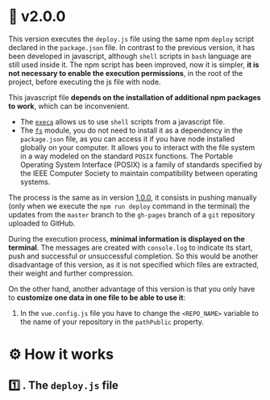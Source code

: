 # 🌱 v2.0.0

This version executes the `deploy.js` file using the same npm `deploy` script declared in the `package.json` file. In contrast to the previous version, it has been developed in javascript, although `shell` scripts in `bash` language are still used inside it. The npm script has been improved, now it is simpler, **it is not necessary to enable the execution permissions**, in the root of the project, before executing the js file with node.

This javascript file **depends on the installation of additional npm packages to work**, which can be inconvenient.

-   The [`execa`](https://www.npmjs.com/package/execa) allows us to use `shell` scripts from a javascript file.
-   The [`fs`](https://nodejs.org/api/fs.html) module, you do not need to install it as a dependency in the `package.json` file, as you can access it if you have node installed globally on your computer. It allows you to interact with the file system in a way modeled on the standard `POSIX` functions. The Portable Operating System Interface (POSIX) is a family of standards specified by the IEEE Computer Society to maintain compatibility between operating systems.

The process is the same as in version [1.0.0](https://github.com/beatrizsmerino/vue-gh-pages/tree/1.0.0), it consists in pushing manually (only when we execute the `npm run deploy` command in the terminal) the updates from the `master` branch to the `gh-pages` branch of a `git` repository uploaded to GitHub.

During the execution process, **minimal information is displayed on the terminal**. The messages are created with `console.log` to indicate its start, push and successful or unsuccessful completion. So this would be another disadvantage of this version, as it is not specified which files are extracted, their weight and further compression.

On the other hand, another advantage of this version is that you only have to **customize one data in one file to be able to use it**:

1. In the `vue.config.js` file you have to change the `<REPO_NAME>` variable to the name of your repository in the `pathPublic` property.

# ⚙️ How it works

## 1️⃣ . The `deploy.js` file
